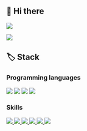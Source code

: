 ## 👋 Hi there ##


<a href="mailto:hch3245@gmail.com">
    <img src="https://img.shields.io/badge/Gmail-D14836?logo=gmail&logoColor=white">
</a>

[![](http://mazassumnida.wtf/api/v2/generate_badge?boj=hch3245)](https://solved.ac/hch3245)

## 🏷️ Stack ##

### Programming languages ###


<img src="https://img.shields.io/badge/C-A8B9CC?style=plastic&logo=C&logoColor=white">
<img src="https://img.shields.io/badge/C++-00599C?style=plastic&logo&logo=C++&logoColor=white">
<img src="https://img.shields.io/badge/C%23-033963?style=plastic&logo&logo=C#&logoColor=white">
<img src="https://img.shields.io/badge/Python-3776AB?style=plastic&logo&logo=Python#&logoColor=white">

### Skills ###

<a href="https://flutter.dev">
    <img src="https://img.shields.io/badge/Flutter-02569B?logo=flutter&logoColor=white">
</a>
<a href="https://developer.android.com">
    <img src="https://img.shields.io/badge/Android-3DDC84?logo=android&logoColor=white">
</a>
<a href="https://reactivex.io">
    <img src="https://img.shields.io/badge/ReactiveX-B7178C?logo=ReactiveX&logoColor=white">
</a>
<a href="https://nodejs.org">
    <img src="https://img.shields.io/badge/Node.js-339933?logo=node.js&logoColor=white">
</a>
<a href="https://vuejs.org">
    <img src="https://img.shields.io/badge/Vue.js-4FC08D?logo=vue.js&logoColor=white">
</a>
<a href="https://aws.amazon.com">
    <img src="https://img.shields.io/badge/AWS-232F3E?logo=amazonaws&logoColor=white">
</a>
